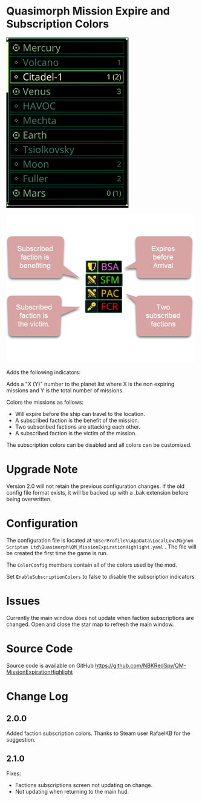 # Quasimorph Mission Expire and Subscription Colors

![alt text](media/PlanetList.png)

![alt text](<Color Key.png>)

Adds the following indicators:

Adds a "X (Y)" number to the planet list where X is the non expiring missions and Y is the total number of missions.

Colors the missions as follows:
* Will expire before the ship can travel to the location.
* A subscribed faction is the benefit of the mission.
* Two subscribed factions are attacking each other.
* A subscribed faction is the victim of the mission.

The subscription colors can be disabled and all colors can be customized.

# Upgrade Note
Version 2.0 will not retain the previous configuration changes.
If the old config file format exists, it will be backed up with a .bak extension before being overwritten.

# Configuration
The configuration file is located at ```%UserProfile%\AppData\LocalLow\Magnum Scriptum Ltd\Quasimorph\QM_MissionExpirationHighlight.yaml``` .
The file will be created the first time the game is run.

The `ColorConfig` members contain all of the colors used by the mod.

Set `EnableSubscriptionColors` to false to disable the subscription indicators.

# Issues
Currently the main window does not update when faction subscriptions are changed.  Open and close the star map to refresh the main window.

# Source Code
Source code is available on GitHub https://github.com/NBKRedSpy/QM-MissionExpirationHighlight

# Change Log

## 2.0.0
Added faction subscription colors.
Thanks to Steam user RafaelKB for the suggestion.

## 2.1.0

Fixes:
* Factions subscriptions screen not updating on change.
* Not updating when returning to the main hud.